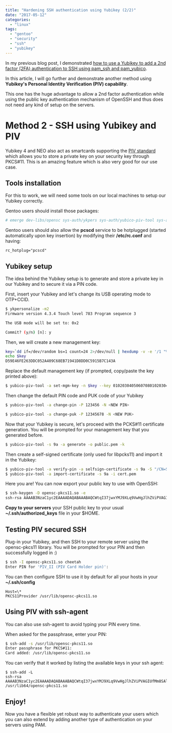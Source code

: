 ```yaml
---
title: "Hardening SSH authentication using Yubikey (2/2)"
date: "2017-05-12"
categories:
  - "linux"
tags:
  - "gentoo"
  - "security"
  - "ssh"
  - "yubikey"
---
```


In my previous blog post, I demonstrated [how to use a Yubikey to add a 2nd factor (2FA) authentication to SSH using pam_ssh and pam_yubico](http://www.ultrabug.fr/hardening-ssh-authentication-using-yubikey-12/).

In this article, I will go further and demonstrate another method using **Yubikey's Personal Identity Verification (PIV) capability**.

This one has the huge advantage to allow a 2nd factor authentication while using the public key authentication mechanism of OpenSSH and thus does not need any kind of setup on the servers.

# Method 2 - SSH using Yubikey and PIV

Yubikey 4 and NEO also act as smartcards supporting the [PIV standard](https://developers.yubico.com/PIV/) which allows you to store a private key on your security key through PKCS#11. This is an amazing feature which is also very good for our use case.

## Tools installation

For this to work, we will need some tools on our local machines to setup our Yubikey correctly.

Gentoo users should install those packages:

```bash
# emerge dev-libs/opensc sys-auth/ykpers sys-auth/yubico-piv-tool sys-apps/pcsc-lite app-crypt/ccid sys-apps/pcsc-tools sys-auth/yubikey-personalization-gui
```

Gentoo users should also allow the **pcscd** service to be hotplugged (started automatically upon key insertion) by modifying their **/etc/rc.conf** and having:

```
rc_hotplug="pcscd"
```

## Yubikey setup

The idea behind the Yubikey setup is to generate and store a private key in our Yubikey and to secure it via a PIN code.

First, insert your Yubikey and let's change its USB operating mode to OTP+CCID.

```bash
$ ykpersonalize -m2
Firmware version 4.3.4 Touch level 783 Program sequence 3

The USB mode will be set to: 0x2

Commit? (y/n) [n]: y
```

Then, we will create a new management key:

```bash
key=`dd if=/dev/random bs=1 count=24 2>/dev/null | hexdump -v -e '/1 "%02X"'`
echo $key
D59E46FE263DDC052A409C68EB71941D8DD0C5915B7C143A
```

Replace the default management key (if prompted, copy/paste the key printed above):

```bash
$ yubico-piv-tool -a set-mgm-key -n $key --key 010203040506070801020304050607080102030405060708
```

Then change the default PIN code and PUK code of your Yubikey

```bash
$ yubico-piv-tool -a change-pin -P 123456 -N <NEW PIN>

$ yubico-piv-tool -a change-puk -P 12345678 -N <NEW PUK>
```

Now that your Yubikey is secure, let's proceed with the PCKS#11 certificate generation. You will be prompted for your management key that you generated before.

```bash
$ yubico-piv-tool -s 9a -a generate -o public.pem -k
```

Then create a self-signed certificate (only used for libpcks11) and import it in the Yubikey:

```bash
$ yubico-piv-tool -a verify-pin -a selfsign-certificate -s 9a -S "/CN=SSH key/" -i public.pem -o cert.pem
$ yubico-piv-tool -a import-certificate -s 9a -i cert.pem
```

Here you are! You can now export your public key to use with OpenSSH:

```bash
$ ssh-keygen -D opensc-pkcs11.so -e
ssh-rsa AAAAB3NzaC1yc2EAAAADAQABAAABAQCWtqI37jwxYMJ9XLq9VwHgJlhZViPVAGIUfMm8SAlfs6cka4Cj570lkoGK04r8JAVJFy/iKfhGpL9N9XuartfIoq6Cg/6Qvg3REupuqs51V2cBaC/gnWIQ7qZqlzBulvcOvzNfHFD/lX42J58+E8tWnYg6GzIsImFZQVpmI6SxNfSmVQIqxIufInrbQaI+pKXntdTQC9wyNK5FAA8TXAdff5ZDnmetsOTVble9Ia5m6gqM7MnxNZ56uDpn+6lCxRZSW+Ln2PDE7sivVcST4qpfwY4P4Lrb3vrjCGODFg4xmGNKXsLi2+uZbs5rW7bg4HFO50kKDucPV1M+rBWA9999
```

**Copy to your servers** your SSH public key to your usual **~/.ssh/authorized_keys** file in your $HOME.

## Testing PIV secured SSH

Plug-in your Yubikey, and then SSH to your remote server using the opensc-pkcs11 library. You will be prompted for your PIN and then successfully logged in :)

```bash
$ ssh -I opensc-pkcs11.so cheetah
Enter PIN for 'PIV_II (PIV Card Holder pin)':
```

You can then configure SSH to use it by default for all your hosts in your **~/.ssh/config**

```
Host=\*
PKCS11Provider /usr/lib/opensc-pkcs11.so
```

## Using PIV with ssh-agent

You can also use ssh-agent to avoid typing your PIN every time.

When asked for the passphrase, enter your PIN:

```bash
$ ssh-add -s /usr/lib/opensc-pkcs11.so
Enter passphrase for PKCS#11:
Card added: /usr/lib/opensc-pkcs11.so
```

You can verify that it worked by listing the available keys in your ssh agent:

```
$ ssh-add -L
ssh-rsa AAAAB3NzaC1yc2EAAAADAQABAAABAQCWtqI37jwxYMJ9XLq9VwHgJlhZViPVAGIUfMm8SAlfs6cka4Cj570lkoGK04r8JAVJFy/iKfhGpL9N9XuartfIoq6Cg/6Qvg3REupuqs51V2cBaC/gnWIQ7qZqlzBulvcOvzNfHFD/lX42J58+E8tWnYg6GzIsImFZQVpmI6SxNfSmVQIqxIufInrbQaI+pKXntdTQC9wyNK5FAA8TXAdff5ZDnmetsOTVble9Ia5m6gqM7MnxNZ56uDpn+6lCxRZSW+Ln2PDE7sivVcST4qpfwY4P4Lrb3vrjCGODFg4xmGNKXsLi2+uZbs5rW7bg4HFO50kKDucPV1M+rBWA9999 /usr/lib64/opensc-pkcs11.so
```

## Enjoy!

Now you have a flexible yet robust way to authenticate your users which you can also extend by adding another type of authentication on your servers using PAM.
